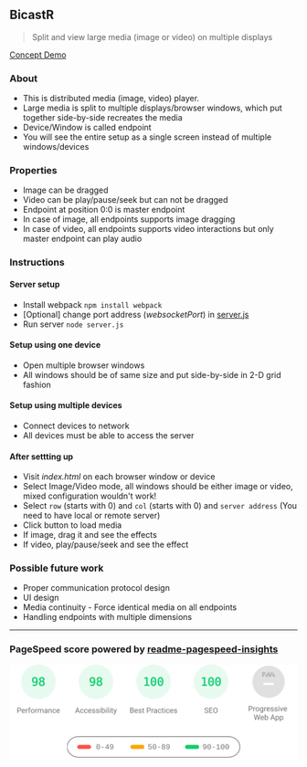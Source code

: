 ## BicastR<br/>

> Split and view large media (image or video) on multiple displays <br>

[Concept Demo](https://ankurparihar.github.io/projects/BicastR)

### About
- This is distributed media (image, video) player.
- Large media is split to multiple displays/browser windows, which put together side-by-side recreates the media
- Device/Window is called endpoint
- You will see the entire setup as a single screen instead of multiple windows/devices

### Properties
- Image can be dragged
- Video can be play/pause/seek but can not be dragged
- Endpoint at position 0:0 is master endpoint
- In case of image, all endpoints supports image dragging
- In case of video, all endpoints supports video interactions but only master endpoint can play audio

### Instructions

#### Server setup
- Install webpack `npm install webpack`
- [Optional] change port address (_websocketPort_) in [server.js](./server.js)
- Run server `node server.js`

#### Setup using one device
- Open multiple browser windows
- All windows should be of same size and put side-by-side in 2-D grid fashion

#### Setup using multiple devices
- Connect devices to network
- All devices must be able to access the server

#### After settting up
- Visit _index.html_ on each browser window or device
- Select Image/Video mode, all windows should be either image or video, mixed configuration wouldn't work! 
- Select `row` (starts with 0) and `col` (starts with 0) and `server address` (You need to have local or remote server)
- Click button to load media
- If image, drag it and see the effects
- If video, play/pause/seek and see the effect

### Possible future work
- Proper communication protocol design
- UI design
- Media continuity - Force identical media on all endpoints
- Handling endpoints with multiple dimensions

<hr>

### PageSpeed score powered by [readme-pagespeed-insights](https://github.com/ankurparihar/readme-pagespeed-insights)
<p align="center">
	<img align="center" src="./pagespeed.svg" width="600px">
</p>